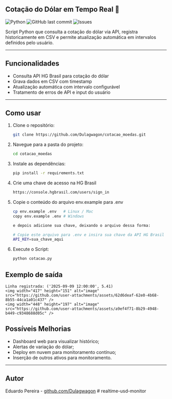 ## Cotação do Dólar em Tempo Real 🤑

![Python](https://img.shields.io/badge/Python-3.13-blue)
![GitHub last commit](https://img.shields.io/github/last-commit/Dulagwagon/cotacao_moedas)
![Issues](https://img.shields.io/github/issues/Dulagwagon/cotacao_moedas)

Script Python que consulta a cotação do dólar via API, registra historicamente em CSV e permite atualização automática em intervalos definidos pelo usuário.

---

## Funcionalidades

- Consulta API HG Brasil para cotação do dólar
- Grava dados em CSV com timestamp
- Atualização automática com intervalo configurável
- Tratamento de erros de API e input do usuário

---

## Como usar

1. Clone o repositório:
   ```bash
   git clone https://github.com/Dulagwagon/cotacao_moedas.git
   ```

2. Navegue para a pasta do projeto:
    ```bash
    cd cotacao_moedas
    ```

3. Instale as dependências:
    ```bash
    pip install -r requirements.txt
    ```

4. Crie uma chave de acesso na HG Brasil
    ```bash
    https://console.hgbrasil.com/users/sign_in
    ```

5. Copie o conteúdo do arquivo env.example para .env
    ```bash
    cp env.example .env   # Linux / Mac
    copy env.example .env # Windows

    e depois adicione sua chave, deixando o arquivo dessa forma:

    # Copie este arquivo para .env e insira sua chave da API HG Brasil
    API_KEY=sua_chave_aqui
    ```


6. Execute o Script:
    ```bash
    python cotacao.py
    ```

## Exemplo de saída
    Linha registrada: ('2025-09-09 12:00:00', 5.41)
    <img width="417" height="151" alt="image" src="https://github.com/user-attachments/assets/62d6deaf-62e0-4b68-8b55-44ca1a01c437" />
    <img width="448" height="197" alt="image" src="https://github.com/user-attachments/assets/a9ef4f71-8b29-4948-b449-c9348688d05c" />

## Possíveis Melhorias
+ Dashboard web para visualizar histórico;
+ Alertas de variação do dólar;
+ Deploy em nuvem para monitoramento contínuo;
+ Inserção de outros ativos para monitoramento.

---

## Autor
Eduardo Pereira - [github.com/Dulagwagon](https://github.com/Dulagwagon/)
#   r e a l t i m e - u s d - m o n i t o r  
 